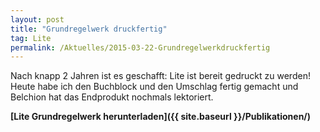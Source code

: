```yaml
---
layout: post
title: "Grundregelwerk druckfertig"
tag: Lite
permalink: /Aktuelles/2015-03-22-Grundregelwerkdruckfertig
---
```

Nach knapp 2 Jahren ist es geschafft: Lite ist bereit gedruckt zu werden! Heute habe ich den Buchblock und den Umschlag fertig gemacht und Belchion hat das Endprodukt nochmals lektoriert.

**[Lite Grundregelwerk herunterladen]({{ site.baseurl }}/Publikationen/)**
